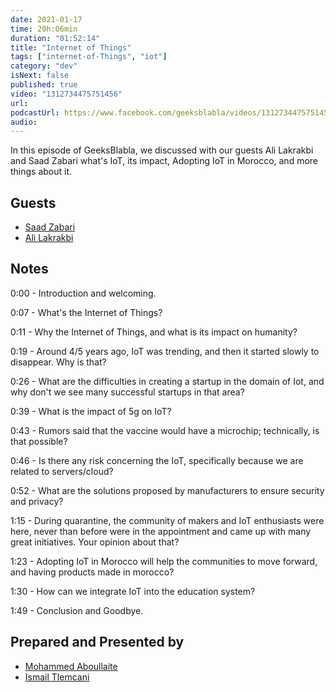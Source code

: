 ```yaml
---
date: 2021-01-17
time: 20h:06min
duration: "01:52:14"
title: "Internet of Things"
tags: ["internet-of-Things", "iot"]
category: "dev"
isNext: false
published: true
video: "1312734475751456"
url:
podcastUrl: https://www.facebook.com/geeksblabla/videos/1312734475751456
audio:
---
```


In this episode of GeeksBlabla, we discussed with our guests Ali Lakrakbi and Saad Zabari what's IoT, its impact, Adopting IoT in Morocco, and more things about it.

## Guests

- [Saad Zabari](https://www.facebook.com/zabari.saad)
- [Ali Lakrakbi](https://www.facebook.com/alilakrakbi)

## Notes

0:00 - Introduction and welcoming.

0:07 - What's the Internet of Things?

0:11 - Why the Internet of Things, and what is its impact on humanity?

0:19 - Around 4/5 years ago, IoT was trending, and then it started slowly to disappear. Why is that?

0:26 - What are the difficulties in creating a startup in the domain of Iot, and why don't we see many successful startups in that area?

0:39 - What is the impact of 5g on IoT?

0:43 - Rumors said that the vaccine would have a microchip; technically, is that possible?

0:46 - Is there any risk concerning the IoT, specifically because we are related to servers/cloud?

0:52 - What are the solutions proposed by manufacturers to ensure security and privacy?

1:15 - During quarantine, the community of makers and IoT enthusiasts were here, never than before were in the appointment and came up with many great initiatives. Your opinion about that?

1:23 - Adopting IoT in Morocco will help the communities to move forward, and having products made in morocco?

1:30 - How can we integrate IoT into the education system?

1:49 - Conclusion and Goodbye.

## Prepared and Presented by

- [Mohammed Aboullaite](https://aboullaite.me/)
- [Ismail Tlemcani](https://www.facebook.com/profile.php?id=100010413469638)
